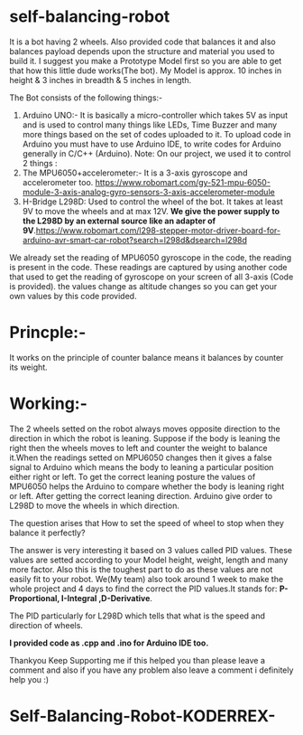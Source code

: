 # self-balancing-robot
It is a bot having 2 wheels. Also provided code that balances it and also balances payload depends upon the structure and material you used to build it. I suggest you make a Prototype Model first so you are able to get that how this little dude works(The bot). My Model is approx. 10 inches in height & 3 inches in breadth & 5 inches in length.

The Bot consists of the following things:-

1. Arduino UNO:- It is basically a micro-controller which takes 5V as input and is used to control many things like LEDs, Time Buzzer and many more things based on the set of codes uploaded to it. To upload code in Arduino you must have to use Arduino IDE, to write codes for Arduino generally in C/C++ (Arduino).
Note: On our project, we used it to control 2 things : 
2. The MPU6050+accelerometer:- It is a 3-axis gyroscope and accelerometer too. https://www.robomart.com/gy-521-mpu-6050-module-3-axis-analog-gyro-sensors-3-axis-accelerometer-module
3. H-Bridge L298D: Used to control the wheel of the bot. It takes at least 9V to move the wheels and at max 12V. **We give the power supply to the L298D by an external source like an adapter of 9V**.https://www.robomart.com/l298-stepper-motor-driver-board-for-arduino-avr-smart-car-robot?search=l298d&dsearch=l298d

We already set the reading of MPU6050 gyroscope in the code, the reading is present in the code. These readings are captured by using another code that used to get the reading of gyroscope on your screen of all 3-axis (Code is provided). the values change as altitude changes so you can get your own values by this code provided.
# Princple:-
  It works on the principle of counter balance means it balances by counter its weight.
# Working:-
  The 2 wheels setted on the robot always moves opposite direction to the direction in which the robot is leaning. Suppose if the body is leaning the right then the wheels moves to left and counter the weight to balance it.When the readings setted on MPU6050 changes then it gives a false signal to Arduino which means the body to leaning a particular position either right or left. To get the correct leaning posture the values of MPU6050 helps the Arduino to compare whether the body is leaning right or left. After getting the correct leaning direction. Arduino give order to L298D to move the wheels in which direction.

The question arises that How to set the speed of wheel to stop when they balance it perfectly?

The answer is very interesting it based on 3 values called PID values. These values are setted according to your Model height, weight, length and many more factor. Also this is the toughest part to do as these values are not easily fit to your robot. We(My team) also took around 1 week to make the whole project and 4 days to find the correct the PID values.It stands for: **P-Proportional, I-Integral ,D-Derivative**.

The PID particularly for L298D which tells that what is the speed and direction of wheels.

**I provided code as .cpp
  and .ino for Arduino IDE too.**
  
  
 
 Thankyou Keep Supporting me if this helped you than please leave a comment and also if you have any problem also leave a comment i definitely help you :)  
# Self-Balancing-Robot-KODERREX-
